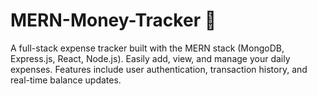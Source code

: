 # MERN-Money-Tracker 💸  
A full-stack expense tracker built with the MERN stack (MongoDB, Express.js, React, Node.js). Easily add, view, and manage your daily expenses. Features include user authentication, transaction history, and real-time balance updates.
